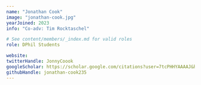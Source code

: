 ```yaml
---
name: "Jonathan Cook"
image: "jonathan-cook.jpg"
yearJoined: 2023
info: "Co-adv: Tim Rocktaschel"

# See content/members/_index.md for valid roles
role: DPhil Students

website:
twitterHandle: JonnyCoook
googleScholar: https://scholar.google.com/citations?user=7tcPHHYAAAAJ&hl=en
githubHandle: jonathan-cook235
---
```

